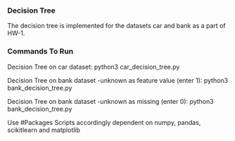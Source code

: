 ### Decision Tree
The decision tree is implemented for the datasets car and bank as a part of HW-1.

### Commands To Run
Decision Tree on car dataset: python3 car_decision_tree.py

Decision Tree on bank dataset -unknown as feature value (enter 1): python3 bank_decision_tree.py

Decision Tree on bank dataset -unknown as missing (enter 0): python3 bank_decision_tree.py

Use #Packages Scripts accordingly dependent on numpy, pandas, scikitlearn and matplotlib

